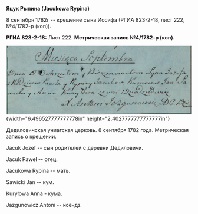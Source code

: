 **Яцук Рыпина (Jacukowa Rypina)**

8 сентября 1782г -- крещение сына Иосифа (РГИА 823-2-18, лист 222,
№4/1782-р (коп)).

**РГИА 823-2-18:** Лист 222. **Метрическая запись №4/1782-р (коп).**

![](./media/fae93e4d6e80e42e76948cf25079c4ecfefaa87a.png){width="6.496527777777778in"
height="2.4027777777777777in"}

Дедиловичская униатская церковь. 8 сентября 1782 года. Метрическая
запись о крещении.

Jacuk Jozef -- сын родителей с деревни Дедиловичи.

Jacuk Paweł -- отец.

Jacukowa Rypina -- мать.

Sawicki Jan -- кум.

Kuryłowa Anna - кума.

Jazgunowicz Antoni -- ксёндз.
